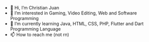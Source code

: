 - 👋 Hi, I’m Christian Juan 
- 👀 I’m interested in Gaming, Video Editing, Web and Software Programming
- 🌱 I’m currently learning Java, HTML, CSS, PHP, Flutter and Dart Programming Language
- 📫 How to reach me (not rn)


<!---
JejePunya/JejePunya is a ✨ special ✨ repository because its `README.md` (this file) appears on your GitHub profile.
You can click the Preview link to take a look at your changes.
--->
